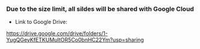 
### Due to the size limit, all sildes will be shared with Google Cloud

- Link to Google Drive:


https://drive.google.com/drive/folders/1-YugQGeyKfETKUMuItOR5Co0bnHC22Ym?usp=sharing
